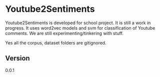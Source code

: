 # Youtube2Sentiments
Youtube2Sentiments is developed for school project. It is still a work in progress.
It uses word2vec models and svm for classification of Youtube comments. We are still
experimenting/tinkering with stuff.

Yes all the corpus, dataset folders are gitignored. 

## Version
0.0.1
